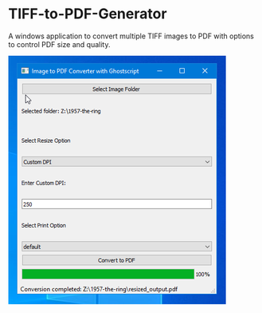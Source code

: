 # TIFF-to-PDF-Generator
A windows application to convert multiple TIFF images to PDF with options to control PDF size and quality.

![](docs/pics/Pictures/10000000000001B5000001F256A25F22B3BDCB04.png)
